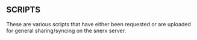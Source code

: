 <h2>SCRIPTS</h2>

These are various scripts that have either been requested or are uploaded for general sharing/syncing on the snerx server.
